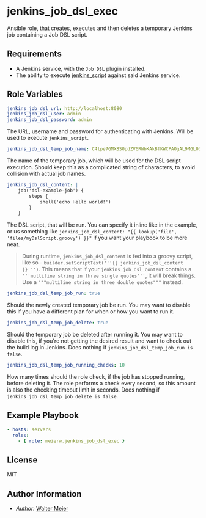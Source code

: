 jenkins_job_dsl_exec
====================

Ansible role, that creates, executes and then deletes a temporary Jenkins job containing a Job DSL script.

Requirements
------------

* A Jenkins service, with the `Job DSL` plugin installed.
* The ability to execute [jenkins_script](https://docs.ansible.com/ansible/2.5/modules/jenkins_script_module.html) against said Jenkins service.

Role Variables
--------------

```yaml
jenkins_job_dsl_url: http://localhost:8080
jenkins_job_dsl_user: admin
jenkins_job_dsl_password: admin
```
The URL, username and password for authenticating with Jenkins. Will be used to execute `jenkins_script`.

```yaml
jenkins_job_dsl_temp_job_name: C4lpe7GMX8S0pdZV6RWbKAkBfKWCPAOgAL9MGL03
```
The name of the temporary job, which will be used for the DSL script execution.
Should keep this as a complicated string of characters, to avoid collision with actual job names.

```yaml
jenkins_job_dsl_content: |
    job('dsl-example-job') {
        steps {
            shell('echo Hello world!')
        }
    }
```
The DSL script, that will be run. You can specify it inline like in the example, 
or us something like `jenkins_job_dsl_content: "{{ lookup('file', 'files/myDslScript.groovy') }}"` if you want your playbook to be more neat.

> During runtime, `jenkins_job_dsl_content` is fed into a groovy script, like so - `builder.setScriptText('''{{ jenkins_job_dsl_content }}''')`.
This means that if your `jenkins_job_dsl_content` contains a `'''multiline string in three single quotes'''`, it will break things.
Use a `"""multiline string in three double quotes"""` instead.

```yaml
jenkins_job_dsl_temp_job_run: true
```
Should the newly created temporary job be run.
You may want to disable this if you have a different plan for when or how you want to run it.

```yaml
jenkins_job_dsl_temp_job_delete: true
```
Should the temporary job be deleted after running it.
You may want to disable this, if you're not getting the desired result and want to check out the build log in Jenkins.
Does nothing if `jenkins_job_dsl_temp_job_run is false`.

```yaml
jenkins_job_dsl_temp_job_running_checks: 10
```
How many times should the role check, if the job has stopped running, before deleting it.
The role performs a check every second, so this amount is also the checking timeout limit in seconds.
Does nothing if `jenkins_job_dsl_temp_job_delete is false`.

Example Playbook
----------------

```yaml
- hosts: servers
  roles:
    - { role: meierw.jenkins_job_dsl_exec }
```

License
-------

MIT

Author Information
------------------

* _Author:_ [Walter Meier](mailto:valters.meirens@gmail.com)
